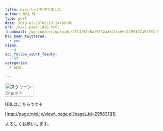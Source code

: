 ```yaml
---
title: mixiページを作りました
author: 魚住 惇
type: post
date: 2013-02-23T08:10:24+00:00
url: /mixi-page-1420.html
thumbnail: /wp-content/uploads/2013/07/6af9f52a3841fc66d1195197a9f202f5.png
has_been_twittered:
  - yes
views:
  - 4
scc_follow_count_feedly:
  - 37
categories:
  - 日記

---
```

<img decoding="async" loading="lazy" title="スクリーンショット 2013-02-23 17.09.22.png" src="/wp-content/uploads/2013/02/6af9f52a3841fc66d1195197a9f202f5.png" alt="スクリーンショット 2013 02 23 17 09 22" width="93" height="46" border="0" />

URLはこちらです↓

<!--more-->

[http://page.mixi.jp/view\_page.pl?page\_id=295831][1]</p> 

よろしくお願いします。

 [1]: http://page.mixi.jp/view_page.pl?page_id=295831